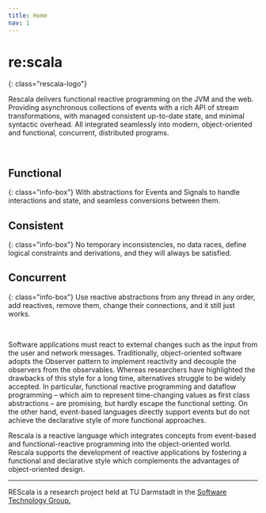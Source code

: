 ```yaml
---
title: Home
nav: 1
---
```


# <span class="rescala-logo-re">re:</span><span class="rescala-logo-scala">scala</span>
{: class="rescala-logo"}

Rescala delivers functional reactive programming on the JVM and the web.
Providing asynchronous collections of events with a rich API of stream transformations,
with managed consistent up-to-date state, and minimal syntactic overhead.
All integrated seamlessly into modern, object-oriented and functional, concurrent, distributed programs.

<!-- {% include slideshow.html %} -->

<br />

## Functional
{: class="info-box"}
With abstractions for Events and Signals to handle interactions and state, and seamless conversions between them.

## Consistent
{: class="info-box"}
No temporary inconsistencies, no data races, define logical constraints and derivations, and they will always be satisfied.

## Concurrent
{: class="info-box"}
Use reactive abstractions from any thread in any order, add reactives, remove them, change their connections, and it still just works.

<br />

Software applications must react to external changes such as the input from the user and network messages.
Traditionally, object-oriented software adopts the Observer pattern to implement reactivity and decouple the observers from the observables.
Whereas researchers have highlighted the drawbacks of this style for a long time, alternatives struggle to be widely accepted.
In particular, functional reactive programming and dataflow programming – which aim to represent time-changing values as first class abstractions – are promising,
but hardly escape the functional setting. On the other hand, event-based languages directly support events but do not achieve the declarative style of more functional approaches.


Rescala is a reactive language which integrates concepts from event-based and functional-reactive programming into the object-oriented world.
Rescala supports the development of reactive applications by fostering a functional and declarative style which complements the advantages of object-oriented design.

<!-- --- -->
<!-- [Get Started](./manual){: class="btn btn-primary"}
[Sourcecode](https://github.com/guidosalva/REScala/){: class="btn btn-primary"} -->

<!-- <a class="github-button" href="https://github.com/guidosalva/REScala/archive/master.zip" data-style="mega" aria-label="Download guidosalva/REScala on GitHub">Download</a> -->



---
REScala is a research project held at TU Darmstadt in the
[Software Technology Group.](http://www.stg.tu-darmstadt.de/)
